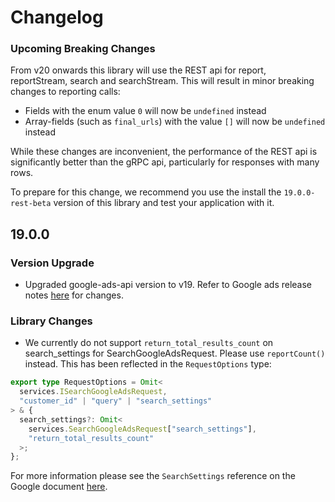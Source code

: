# Changelog

### Upcoming Breaking Changes

From v20 onwards this library will use the REST api for report, reportStream, search and searchStream. This will result in minor breaking changes to reporting calls:

- Fields with the enum value `0` will now be `undefined` instead
- Array-fields (such as `final_urls`) with the value `[]` will now be `undefined` instead

While these changes are inconvenient, the performance of the REST api is significantly better than the gRPC api, particularly for responses with many rows.

To prepare for this change, we recommend you use the install the `19.0.0-rest-beta` version of this library and test your application with it.

## 19.0.0

### Version Upgrade

- Upgraded google-ads-api version to v19. Refer to Google ads release notes [here](https://developers.google.com/google-ads/api/docs/release-notes) for changes.

### Library Changes

- We currently do not support `return_total_results_count` on search_settings for SearchGoogleAdsRequest. Please use `reportCount()` instead. This has been reflected in the `RequestOptions` type:

```ts
export type RequestOptions = Omit<
  services.ISearchGoogleAdsRequest,
  "customer_id" | "query" | "search_settings"
> & {
  search_settings?: Omit<
    services.SearchGoogleAdsRequest["search_settings"],
    "return_total_results_count"
  >;
};
```

For more information please see the `SearchSettings` reference on the Google document [here](https://developers.google.com/google-ads/api/reference/rpc/v19/SearchSettings).

